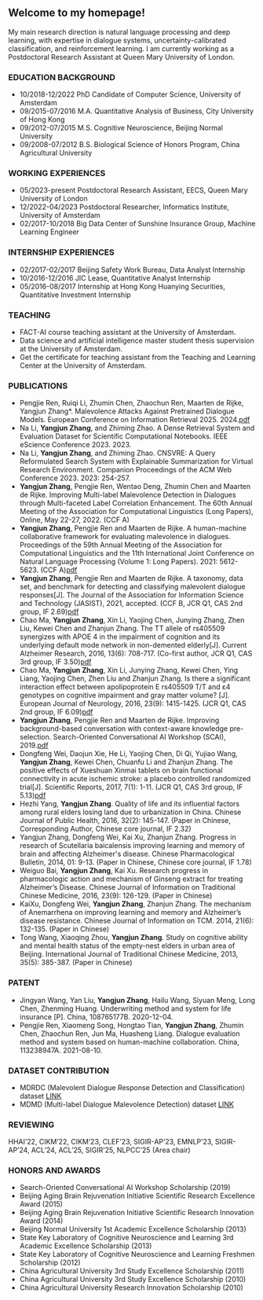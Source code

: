 
## Welcome to my homepage!
<!-- <table border="0">
  <tr>
    <td width="25%">
      <img src="/img/img.jpeg" style="width: 100%; height: 100%"/>
    </td>
    <td width="75%">
      <p><b>PhD candidate at University of Amsterdam</b></p>
      <p><b>Major: Computer science</b></p>
      <p><b>y.zhang6@uva.nl</b></p>
      <p><b>Github page: https://github.com/repozhang</b></p>
    </td>

  </tr>
</table> -->

<!-- ### PROFESSIONAL SUMMARY -->
My main research direction is natural language processing and deep learning, with expertise in dialogue systems, uncertainty-calibrated classification, and reinforcement learning. I am currently working as a Postdoctoral Research Assistant at Queen Mary University of London.


### EDUCATION BACKGROUND
- 10/2018-12/2022    PhD Candidate of Computer Science, University of Amsterdam
- 09/2015-07/2016    M.A. Quantitative Analysis of Business, City University of Hong Kong
- 09/2012-07/2015    M.S. Cognitive Neuroscience, Beijing Normal University                         
- 09/2008-07/2012    B.S. Biological Science of Honors Program, China Agricultural University

### WORKING EXPERIENCES
- 05/2023-present    Postdoctoral Research Assistant, EECS, Queen Mary University of London
- 12/2022-04/2023	   Postdoctoral Researcher, Informatics Institute, University of Amsterdam
- 02/2017-10/2018    Big Data Center of Sunshine Insurance Group, Machine Learning Engineer

### INTERNSHIP EXPERIENCES
-	02/2017-02/2017    Beijing Safety Work Bureau, Data Analyst Internship
-	10/2016-12/2016    JIC Lease, Quantitative Analyst Internship 
-	05/2016-08/2017    Internship at Hong Kong Huanying Securities, Quantitative Investment Internship

### TEACHING
-	FACT-AI course teaching assistant at the University of Amsterdam.
-	Data science and artificial intelligence master student thesis supervision at the University of Amsterdam. 
-	Get the certificate for teaching assistant from the Teaching and Learning Center at the University of Amsterdam.

### PUBLICATIONS
- Pengjie Ren, Ruiqi Li, Zhumin Chen, Zhaochun Ren, Maarten de Rijke, Yangjun Zhang*. Malevolence Attacks Against Pretrained Dialogue Models. European Conference on Information Retrieval 2025. 2024.[pdf](https://staff.fnwi.uva.nl/m.derijke/wp-content/papercite-data/pdf/ren-2025-malevolence.pdf)
- Na Li, **Yangjun Zhang**, and Zhiming Zhao. A Dense Retrieval System and Evaluation Dataset for Scientific Computational Notebooks. IEEE eScience Conference 2023. 2023.
- Na Li, **Yangjun Zhang**, and Zhiming Zhao. CNSVRE: A Query Reformulated Search System with Explainable Summarization for Virtual Research Environment. Companion Proceedings of the ACM Web Conference 2023. 2023: 254-257. 
- **Yangjun Zhang**, Pengjie Ren, Wentao Deng, Zhumin Chen and Maarten de Rijke. Improving Multi-label Malevolence Detection in Dialogues through Multi-faceted Label Correlation Enhancement. The 60th Annual Meeting of the Association for Computational Linguistics (Long Papers), Online, May 22-27, 2022. (CCF A)
- **Yangjun Zhang**, Pengjie Ren and Maarten de Rijke. A human-machine collaborative framework for evaluating malevolence in dialogues. Proceedings of the 59th Annual Meeting of the Association for Computational Linguistics and the 11th International Joint Conference on Natural Language Processing (Volume 1: Long Papers). 2021: 5612-5623. (CCF A)[pdf](https://aclanthology.org/2021.acl-long.436.pdf)
- **Yangjun Zhang**, Pengjie Ren and Maarten de Rijke. A taxonomy, data set, and benchmark for detecting and classifying malevolent dialogue responses[J]. The Journal of the Association for Information Science and Technology (JASIST), 2021, accepted. (CCF B, JCR Q1, CAS 2nd group, IF 2.69)[pdf](https://staff.fnwi.uva.nl/m.derijke/wp-content/papercite-data/pdf/zhang-2021-taxonomy.pdf)
- Chao Ma, **Yangjun Zhang**, Xin Li, Yaojing Chen, Junying Zhang, Zhen Liu, Kewei Chen and Zhanjun Zhang. The TT allele of rs405509 synergizes with APOE 4 in the impairment of cognition and its underlying default mode network in non-demented elderly[J]. Current Alzheimer Research, 2016, 13(6): 708-717. (Co-first author, JCR Q1, CAS 3rd group, IF 3.50)[pdf](https://www.researchgate.net/profile/Yaojing-Chen-2/publication/292388408_The_TT_allele_of_rs405509_synergizes_with_APOE_e4_in_the_impairment_of_cognition_and_its_underlying_default_mode_network_in_non-demented_elderly/links/58d46e1045851533784fdda3/The-TT-allele-of-rs405509-synergizes-with-APOE-e4-in-the-impairment-of-cognition-and-its-underlying-default-mode-network-in-non-demented-elderly.pdf)
- Chao Ma, **Yangjun Zhang**, Xin Li, Junying Zhang, Kewei Chen, Ying Liang, Yaojing Chen, Zhen Liu and Zhanjun Zhang. Is there a significant interaction effect between apolipoprotein E rs405509 T/T and ε4 genotypes on cognitive impairment and gray matter volume? [J]. European Journal of Neurology, 2016, 23(9): 1415-1425. (JCR Q1, CAS 2nd group, IF 6.09)[pdf](https://www.ncbi.nlm.nih.gov/pmc/articles/PMC4987229/pdf/nihms781882.pdf)
- **Yangjun Zhang**, Pengjie Ren and Maarten de Rijke. Improving background-based conversation with context-aware knowledge pre-selection. Search-Oriented Conversational AI Workshop (SCAI), 2019.[pdf](https://arxiv.org/pdf/1906.06685.pdf)
- Dongfeng Wei, Daojun Xie, He Li, Yaojing Chen, Di Qi, Yujiao Wang, **Yangjun Zhang**, Kewei Chen, Chuanfu Li and Zhanjun Zhang. The positive effects of Xueshuan Xinmai tablets on brain functional connectivity in acute ischemic stroke: a placebo controlled randomized trial[J]. Scientific Reports, 2017, 7(1): 1-11. (JCR Q1, CAS 3rd group, IF 5.13)[pdf](https://www.nature.com/articles/s41598-017-15456-9.pdf)
- Hezhi Yang, **Yangjun Zhang**. Quality of life and its influential factors among rural elders losing land due to urbanization in China. Chinese Journal of Public Health, 2016, 32(2): 145-147. (Paper in Chinese, Corresponding Author, Chinese core journal, IF 2.32)
- Yangjun Zhang, Dongfeng Wei, Kai Xu, Zhanjun Zhang. Progress in research of Scutellaria baicalensis improving learning and memory of brain and affecting Alzheimer's disease. Chinese Pharmacological Bulletin, 2014, 01: 9-13. (Paper in Chinese, Chinese core journal, IF 1.78)
- Weiguo Bai, **Yangjun Zhang**, Kai Xu. Research progress in pharmacologic action and mechanism of Ginseng extract for treating Alzheimer’s Disease. Chinese Journal of Information on Traditional Chinese Medicine, 2016, 23(9): 126-129. (Paper in Chinese)
- KaiXu, Dongfeng Wei, **Yangjun Zhang**, Zhanjun Zhang. The mechanism of Anemarrhena on improving learning and memory and Alzheimer’s disease resistance. Chinese Journal of Information on TCM. 2014, 21(6): 132-135. (Paper in Chinese)
- Tong Wang, Xiaoqing Zhou, **Yangjun Zhang**. Study on cognitive ability and mental health status of the empty-nest elders in urban area of Beijing. International Journal of Traditional Chinese Medicine, 2013, 35(5): 385-387. (Paper in Chinese)

### PATENT
- Jingyan Wang, Yan Liu, **Yangjun Zhang**, Hailu Wang, Siyuan Meng, Long Chen, Zhenming Huang. Underwriting method and system for life insurance [P]. China, 108765177B. 2020-12-04.
- Pengjie Ren, Xiaomeng Song, Hongtao Tian, **Yangjun Zhang**, Zhumin Chen, Zhaochun Ren, Jun Ma, Huasheng Liang. Dialogue evaluation method and system based on human-machine collaboration. China, 113238947A. 2021-08-10.

### DATASET CONTRIBUTION
- MDRDC (Malevolent Dialogue Response Detection and Classification) dataset [LINK](https://github.com/repozhang/malevolent_dialogue)
- MDMD (Multi-label Dialogue Malevolence Detection) dataset [LINK](https://github.com/repozhang/malevolent_dialogue)
 
### REVIEWING
HHAI’22, CIKM’22, CIKM’23, CLEF’23, SIGIR-AP’23, EMNLP’23, SIGIR-AP’24, ACL’24, ACL’25, SIGIR’25, NLPCC’25 (Area chair)

### HONORS AND AWARDS
- Search-Oriented Conversational AI Workshop Scholarship (2019)
- Beijing Aging Brain Rejuvenation Initiative Scientific Research Excellence Award (2015)
- Beijing Aging Brain Rejuvenation Initiative Scientific Research Innovation Award (2014)
- Beijing Normal University 1st Academic Excellence Scholarship (2013)
- State Key Laboratory of Cognitive Neuroscience and Learning 3rd Academic Excellence Scholarship (2013)
- State Key Laboratory of Cognitive Neuroscience and Learning Freshmen Scholarship (2012)
- China Agricultural University 3rd Study Excellence Scholarship (2011)
- China Agricultural University 3rd Study Excellence Scholarship (2010)
- China Agricultural University Research Innovation Scholarship (2010)
